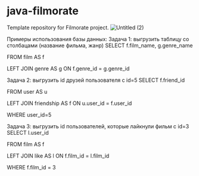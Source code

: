 # java-filmorate
Template repository for Filmorate project.
![Untitled (2)](https://user-images.githubusercontent.com/108333044/210883205-6e2b5506-7949-4c3d-8615-bac50828785b.png)

Примеры использования базы данных:
Задача 1: выгрузить таблицу со столбацами (название фильма, жанр)
SELECT f.film_name, g.genre_name

FROM film AS f

LEFT JOIN genre AS g ON f.genre_id = g.genre_id

Задача 2: выгрузить id друзей пользователя с id=5
SELECT f.friend_id

FROM user AS u

LEFT JOIN friendship AS f ON u.user_id = f.user_id

WHERE user_id=5

Задача 3: выгрузить id пользователей, которые лайкнули фильм с id=3
SELECT l.user_id

FROM film AS f

LEFT JOIN like AS l ON f.film_id = l.film_id

WHERE f.film_id = 3


